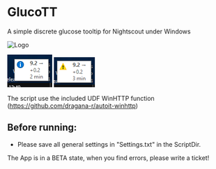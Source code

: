 # GlucoTT
A simple discrete glucose tooltip for Nightscout under Windows

![Logo](https://raw.githubusercontent.com/Matze1985/GlucoTT/master/Icon.ico)

![Example 1](https://github.com/Matze1985/GlucoTT/blob/master/Screenshots/Example_1.PNG) ![Example 2](https://github.com/Matze1985/GlucoTT/blob/master/Screenshots/Example_2.PNG)

The script use the included UDF WinHTTP function (https://github.com/dragana-r/autoit-winhttp)

## Before running:
* Please save all general settings in "Settings.txt" in the ScriptDir.

The App is in a BETA state, when you find errors, please write a ticket!
